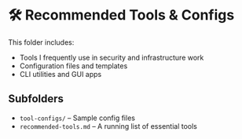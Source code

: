 # 🛠️ Recommended Tools & Configs

This folder includes:
- Tools I frequently use in security and infrastructure work
- Configuration files and templates
- CLI utilities and GUI apps

## Subfolders
- `tool-configs/` – Sample config files
- `recommended-tools.md` – A running list of essential tools
